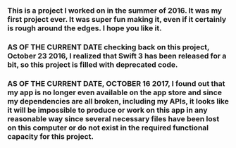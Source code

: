 ### This is a project I worked on in the summer of 2016. It was my first project ever. It was super fun making it, even if it certainly is rough around the edges. I hope you like it.
### AS OF THE CURRENT DATE checking back on this project, October 23 2016, I realized that Swift 3 has been released for a bit, so this project is filled with deprecated code. 
### AS OF THE CURRENT DATE, OCTOBER 16 2017, I found out that my app is no longer even available on the app store and since my dependencies are all broken, including my APIs, it looks like it will be impossible to produce or work on this app in any reasonable way since several necessary files have been lost on this computer or do not exist in the required functional capacity for this project.

